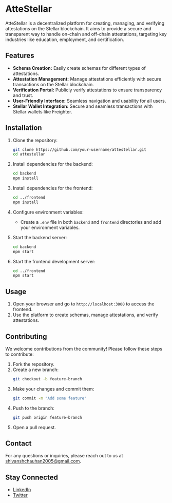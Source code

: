 # AtteStellar

AtteStellar is a decentralized platform for creating, managing, and verifying attestations on the Stellar blockchain. It aims to provide a secure and transparent way to handle on-chain and off-chain attestations, targeting key industries like education, employment, and certification.

## Features

- **Schema Creation:** Easily create schemas for different types of attestations.
- **Attestation Management:** Manage attestations efficiently with secure transactions on the Stellar blockchain.
- **Verification Portal:** Publicly verify attestations to ensure transparency and trust.
- **User-Friendly Interface:** Seamless navigation and usability for all users.
- **Stellar Wallet Integration:** Secure and seamless transactions with Stellar wallets like Freighter.

## Installation

1. Clone the repository:
    ```bash
    git clone https://github.com/your-username/attestellar.git
    cd attestellar
    ```

2. Install dependencies for the backend:
    ```bash
    cd backend
    npm install
    ```

3. Install dependencies for the frontend:
    ```bash
    cd ../frontend
    npm install
    ```

4. Configure environment variables:
    - Create a `.env` file in both `backend` and `frontend` directories and add your environment variables.

5. Start the backend server:
    ```bash
    cd backend
    npm start
    ```

6. Start the frontend development server:
    ```bash
    cd ../frontend
    npm start
    ```

## Usage

1. Open your browser and go to `http://localhost:3000` to access the frontend.
2. Use the platform to create schemas, manage attestations, and verify attestations.

## Contributing

We welcome contributions from the community! Please follow these steps to contribute:

1. Fork the repository.
2. Create a new branch:
    ```bash
    git checkout -b feature-branch
    ```
3. Make your changes and commit them:
    ```bash
    git commit -m "Add some feature"
    ```
4. Push to the branch:
    ```bash
    git push origin feature-branch
    ```
5. Open a pull request.

## Contact

For any questions or inquiries, please reach out to us at [shivanshchauhan2005@gmail.com](mailto:shivanshchauhan2005@gmail.com).

## Stay Connected

- [LinkedIn]([https://www.linkedin.com/in/your-profile](https://www.linkedin.com/in/shivansh-chauhan-07014b244/))
- [Twitter]([https://twitter.com/your-profile](https://x.com/SHIVANSH1858742))

